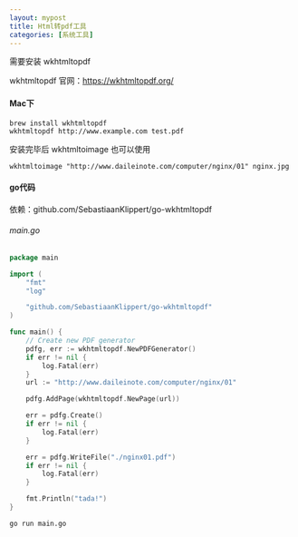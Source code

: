 ```yaml
---
layout: mypost
title: Html转pdf工具
categories: [系统工具]
---
```


需要安装 wkhtmltopdf

wkhtmltopdf 官网：https://wkhtmltopdf.org/

#### Mac下
````
brew install wkhtmltopdf
wkhtmltopdf http://www.example.com test.pdf
````
安装完毕后 wkhtmltoimage 也可以使用
````
wkhtmltoimage "http://www.daileinote.com/computer/nginx/01" nginx.jpg
````

#### go代码
依赖：github.com/SebastiaanKlippert/go-wkhtmltopdf 


###### main.go 
````go
package main

import (
	"fmt"
	"log"

	"github.com/SebastiaanKlippert/go-wkhtmltopdf"
)

func main() {
	// Create new PDF generator
	pdfg, err := wkhtmltopdf.NewPDFGenerator()
	if err != nil {
		log.Fatal(err)
	}
	url := "http://www.daileinote.com/computer/nginx/01"

	pdfg.AddPage(wkhtmltopdf.NewPage(url))

	err = pdfg.Create()
	if err != nil {
		log.Fatal(err)
	}

	err = pdfg.WriteFile("./nginx01.pdf")
	if err != nil {
		log.Fatal(err)
	}

	fmt.Println("tada!")
}
````

````
go run main.go
````
